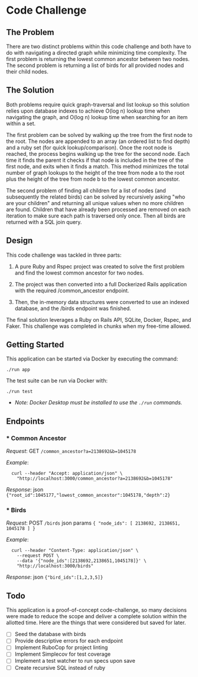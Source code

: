# Code Challenge

## The Problem

There are two distinct problems within this code challenge and both have to do
with navigating a directed graph while minimizing time complexity. The first
problem is returning the lowest common ancestor between two nodes. The second
problem is returning a list of birds for all provided nodes and their child
nodes.

## The Solution

Both problems require quick graph-traversal and list lookup so this solution
relies upon database indexes to achieve O(log n) lookup time when navigating
the graph, and O(log n) lookup time when searching for an item within a set.

The first problem can be solved by walking up the tree from the first node to
the root. The nodes are appended to an array (an ordered list to find depth)
and a ruby set (for quick lookup/comparison). Once the root node is reached,
the process begins walking up the tree for the second node. Each time it finds
the parent it checks if that node is included in the tree of the first node,
and exits when it finds a match. This method minimizes the total number of
graph lookups to the height of the tree from node a to the root plus the height
of the tree from node b to the lowest common ancestor.

The second problem of finding all children for a list of nodes (and subsequently
the related birds) can be solved by recursively asking "who are your children"
and returning all unique values when no more children are found. Children that
have already been processed are removed on each iteration to make sure each
path is traversed only once. Then all birds are returned with a SQL join query.

## Design

This code challenge was tackled in three parts:

1) A pure Ruby and Rspec project was created to solve the first problem and find
the lowest common ancestor for two nodes.

2) The project was then converted into a full Dockerized Rails application with
the required /common_ancestor endpoint.

3) Then, the in-memory data structures were converted to use an indexed
database, and the /birds endpoint was finished.

The final solution leverages a Ruby on Rails API, SQLite, Docker, Rspec, and
Faker. This challenge was completed in chunks when my free-time allowed.

## Getting Started

This application can be started via Docker by executing the command:

`./run app`

The test suite can be run via Docker with:

`./run test`

* *Note: Docker Desktop must be installed to use the `./run` commands.*

## Endpoints

### * Common Ancestor

*Request*: GET `/common_ancestor?a=2138692&b=1045178`

*Example*:
```
  curl --header "Accept: application/json" \
    "http://localhost:3000/common_ancestor?a=2138692&b=1045178"
```

*Response*: json `{"root_id":1045177,"lowest_common_ancestor":1045178,"depth":2}`

### * Birds

*Request*: POST `/birds` json params `{ "node_ids": [ 2138692, 2138651, 1045178 ] }`

*Example*:
```
  curl --header "Content-Type: application/json" \
    --request POST \
    --data '{"node_ids":[2138692,2138651,1045178]}' \
    "http://localhost:3000/birds"
```

*Response*: json `{"bird_ids":[1,2,3,5]}`

## Todo

This application is a proof-of-concept code-challenge, so many decisions were
made to reduce the scope and deliver a complete solution within the allotted
time. Here are the things that were considered but saved for later.

- [ ] Seed the database with birds
- [ ] Provide descriptive errors for each endpoint
- [ ] Implement RuboCop for project linting
- [ ] Implement Simplecov for test coverage
- [ ] Implement a test watcher to run specs upon save
- [ ] Create recursive SQL instead of ruby
